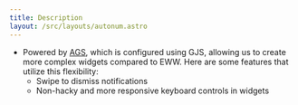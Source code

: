 ```yaml
---
title: Description
layout: /src/layouts/autonum.astro
---
```


- Powered by [AGS](https://github.com/Aylur/ags/), which is configured using GJS, allowing us to create more complex widgets compared to EWW. Here are some features that utilize this flexibility:
  - Swipe to dismiss notifications
  - Non-hacky and more responsive keyboard controls in widgets
